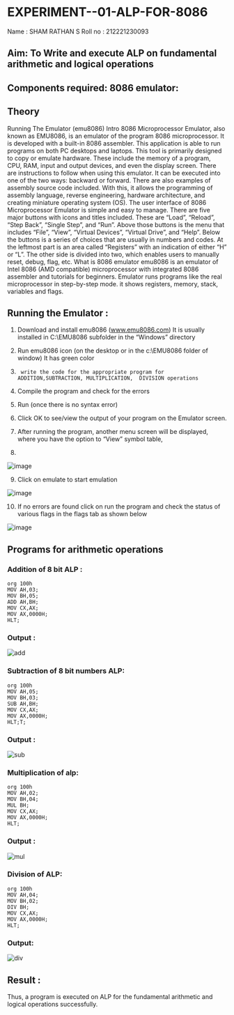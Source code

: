 # EXPERIMENT--01-ALP-FOR-8086
Name    : SHAM RATHAN S
Roll no : 212221230093

## Aim: To Write and execute ALP on fundamental arithmetic and logical operations
## Components required: 8086  emulator:
## Theory 
Running The Emulator (emu8086) Intro 8086 Microprocessor Emulator, also known as EMU8086, is an emulator of the program 8086 microprocessor. It is developed with a built-in 8086 assembler. This application is able to run programs on both PC desktops and laptops. This tool is primarily designed to copy or emulate hardware. These include the memory of a program, CPU, RAM, input and output devices, and even the display screen. There are instructions to follow when using this emulator. It can be executed into one of the two ways: backward or forward. There are also examples of assembly source code included. With this, it allows the programming of assembly language, reverse engineering, hardware architecture, and creating miniature operating system (OS). The user interface of 8086 Microprocessor Emulator is simple and easy to manage. There are five major buttons with icons and titles included. These are “Load”, “Reload”, “Step Back”, “Single Step”, and “Run”. Above those buttons is the menu that includes “File”, “View”, “Virtual Devices”, “Virtual Drive”, and “Help”. Below the buttons is a series of choices that are usually in numbers and codes. At the leftmost part is an area called “Registers” with an indication of either “H” or “L”. The other side is divided into two, which enables users to manually reset, debug, flag, etc. What is 8086 emulator emu8086 is an emulator of Intel 8086 (AMD compatible) microprocessor with integrated 8086 assembler and tutorials for beginners. Emulator runs programs like the real microprocessor in step-by-step mode. it shows registers, memory, stack, variables and flags.

## Running the Emulator :
1.	Download and install emu8086 (www.emu8086.com) It is usually installed in C:\EMU8086 subfolder in the “Windows” directory
2.	  Run  emu8086 icon (on the desktop or in the c:\EMU8086 folder of window) It has green color 
 
 
3.		write the code for the appropriate program for ADDITION,SUBTRACTION, MULTIPLICATION,  DIVISION operations 

4.	 Compile the program and check for the errors 
5.	Run (once there is no syntax error) 

6.	Click OK to see/view the output of your program on the Emulator screen. 


7.	After running the program, another menu screen will be displayed, where you have the option to “View” symbol table,
8.	 
![image](https://user-images.githubusercontent.com/36288975/189273263-d65baae9-4b8f-4723-afb3-c0ffa4052b04.png)



9.	Click on emulate to start emulation 


![image](https://user-images.githubusercontent.com/36288975/189273273-9bb36ec1-e2e8-4892-8d35-37707332bfdc.png)


10.	If no errors are found click on run the program and check the status of various flags in the flags tab as shown below 


![image](https://user-images.githubusercontent.com/36288975/189273277-113a2a33-4a40-4ff8-95a5-ecd3a1f504fe.png)



## Programs for arithmetic  operations
### Addition of 8 bit ALP :
```
org 100h
MOV AH,03;
MOV BH,05;
ADD AH,BH;
MOV CX,AX;
MOV AX,0000H;
HLT;
```
### Output : 
![add](https://user-images.githubusercontent.com/93587823/189398764-10f058b7-7060-4c0a-919a-3bce525da362.png)
 
### Subtraction of 8 bit numbers  ALP:
```
org 100h
MOV AH,05;
MOV BH,03;
SUB AH,BH;
MOV CX,AX;
MOV AX,0000H;
HLT;T;
```
### Output :
![sub](https://user-images.githubusercontent.com/93587823/189398992-90bc41ba-e07c-4768-a27d-ba2f5719b645.png)
### Multiplication of alp:
```
org 100h
MOV AH,02;
MOV BH,04;
MUL BH;
MOV CX,AX;
MOV AX,0000H;
HLT;
```
### Output :
![mul](https://user-images.githubusercontent.com/93587823/189399516-3c91dcf7-31fd-4230-8119-37343911561f.png)
### Division of ALP:
```
org 100h
MOV AH,04;
MOV BH,02;
DIV BH;
MOV CX,AX;
MOV AX,0000H;
HLT;
```
### Output:
![div](https://user-images.githubusercontent.com/93587823/189399886-96686fc3-40e9-4562-a996-35bae9e15d7e.png)

## Result :
Thus, a program is executed on ALP for the fundamental arithmetic and logical operations successfully.
 








